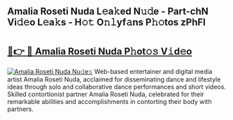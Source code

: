 ## Amalia Roseti Nuda L𝚎a𝚔ed N𝚞𝚍e - Part-chN Vi𝚍𝚎o L𝚎a𝚔s - H𝚘𝚝 O𝚗𝚕yf𝚊ns P𝚑𝚘tos zPhFI

# <h2><a href="http://kfcrwq4.oniu.top/?m=Amalia+Roseti+Nuda">🔗👉 🔴 Amalia Roseti Nuda P𝚑ot𝚘𝚜 V𝚒d𝚎o</a></h2>

[![Amalia Roseti Nuda Nu𝚍e𝚜](https://i.imgur.com/0qMVB7G.gif)](http://kfcrwq4.oniu.top/?m=Amalia+Roseti+Nuda)
Web-based entertainer and digital media artist Amalia Roseti Nuda, acclaimed for disseminating dance and lifestyle ideas through solo and collaborative dance performances and short videos. Skilled contortionist partner Amalia Roseti Nuda, celebrated for their remarkable abilities and accomplishments in contorting their body with partners.  
